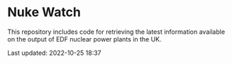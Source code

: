 # Nuke Watch

This repository includes code for retrieving the latest information available on the output of EDF nuclear power plants in the UK.

Last updated: 2022-10-25 18:37